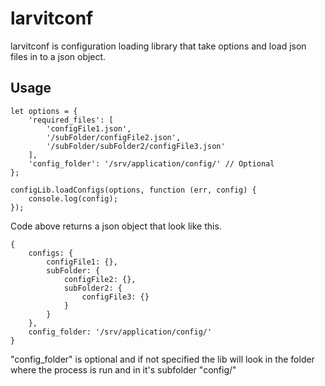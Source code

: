 # larvitconf

larvitconf is configuration loading library that take options and load json files in to a json object.

## Usage

```
let options = {
	'required_files': [
		'configFile1.json',
		'/subFolder/configFile2.json',
		'/subFolder/subFolder2/configFile3.json'
	],
	'config_folder': '/srv/application/config/' // Optional
};

configLib.loadConfigs(options, function (err, config) {
	console.log(config);
});
```

Code above returns a json object that look like this.

```
{
	configs: {
		configFile1: {},
		subFolder: {
			configFile2: {},
			subFolder2: {
				configFile3: {}
			}
		}
	},
	config_folder: '/srv/application/config/'
}
```

"config_folder" is optional and if not specified the lib will look in the folder where the process is run and in it's subfolder "config/"